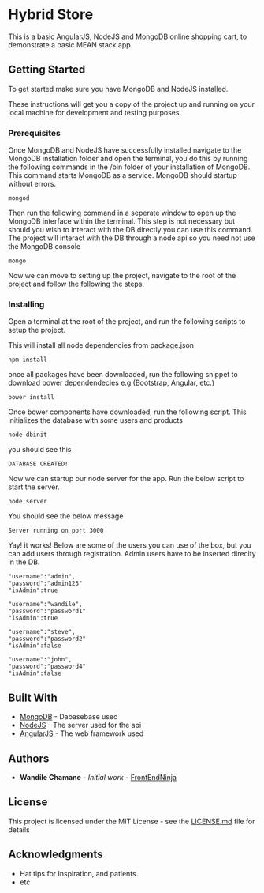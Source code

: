 # Hybrid Store

This is a basic AngularJS, NodeJS and MongoDB online shopping cart, to demonstrate a basic MEAN stack app.

## Getting Started

To get started make sure you have MongoDB and NodeJS installed.


These instructions will get you a copy of the project up and running on your local machine for development and testing purposes. 

### Prerequisites

Once MongoDB and NodeJS have successfully installed navigate to the MongoDB installation folder and open the terminal, you do this by running the following commands in the /bin folder of your installation of MongoDB. This command starts MongoDB as a service. MongoDB should startup without errors.

```
mongod
```

Then run the following command in a seperate window to open up the MongoDB interface within the terminal. This step is not necessary but should you wish to interact with the DB directly you can use this command. The project will interact with the DB through a node api so you need not use the MongoDB console

```
mongo
```


Now we can move to setting up the project, navigate to the root of the project and follow the following the steps.

### Installing

Open a terminal at the root of the project, and run the following scripts to setup the project.

This will install all node dependencies from package.json

```
npm install 
```

once all packages have been downloaded, run the following snippet to download bower dependendecies e.g (Bootstrap, Angular, etc.)

```
bower install
```

Once bower components have downloaded, run the following script. This initializes the database with some users and products

```
node dbinit
```

you should see this

```
DATABASE CREATED!
```

Now we can startup our node server for the app. Run the below script to start the server.

```
node server
```

You should see the below message

```
Server running on port 3000
```

Yay! it works! Below are some of the users you can use of the box, but you can add users through registration. Admin users have to be inserted direclty in the DB.

```
"username":"admin",
"password":"admin123"
"isAdmin":true

"username":"wandile",
"password":"password1"
"isAdmin":true

"username":"steve",
"password":"password2"
"isAdmin":false

"username":"john",
"password":"password4"
"isAdmin":false

```

## Built With

* [MongoDB](https://docs.mongodb.com/manual/) - Dabasebase used
* [NodeJS](https://nodejs.org/en/docs/) - The server used for the api
* [AngularJS](https://docs.angularjs.org/api) - The web framework used

## Authors

* **Wandile Chamane** - *Initial work* - [FrontEndNinja](https://github.com/WandileChamane)

## License

This project is licensed under the MIT License - see the [LICENSE.md](LICENSE.md) file for details

## Acknowledgments

* Hat tips for Inspiration, and patients.
* etc

